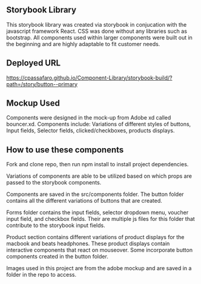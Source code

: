 ## Storybook Library
This storybook library was created via storybook in conjucation with the javascript framework React. CSS was done without any libraries such as bootstrap. All components used within larger components were built out in the beginning and are highly adaptable to fit customer needs.

## Deployed URL
https://cpassafaro.github.io/Component-Library/storybook-build/?path=/story/button--primary


## Mockup Used

Components were designed in the mock-up from Adobe xd called bouncer.xd. Components include: Variations of different styles of buttons, Input fields, Selector fields, clicked/checkboxes, products displays.


## How to use these components
Fork and clone repo, then run npm install to install project dependencies.

Variations of components are able to be utilized based on which props are passed to the storybook components. 

Components are saved in the src/components folder. The button folder contains all the different variations of buttons that are created. 

Forms folder contains the input fields, selector dropdown menu, voucher input field, and checkbox fields. Their are multiple js files for this folder that contribute to the storybook input fields.

Product section contains different variations of product displays for the macbook and beats headphones. These product displays contain interactive components that react on mouseover. Some incorporate button components created in the button folder. 

Images used in this project are from the adobe mockup and are saved in a folder in the repo to access.